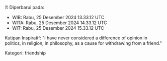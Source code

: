 ⏰ Diperbarui pada:
- WIB: Rabu, 25 Desember 2024 13.33.12 UTC
- WITA: Rabu, 25 Desember 2024 14.33.12 UTC
- WIT: Rabu, 25 Desember 2024 15.33.12 UTC

Kutipan Inspiratif:
"I have never considered a difference of opinion in politics, in religion, in philosophy, as a cause for withdrawing from a friend."


Kategori: friendship

